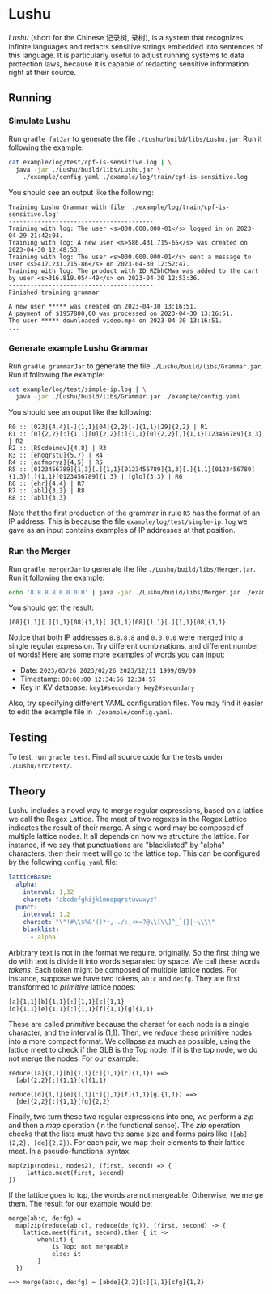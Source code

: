 # Lushu

_Lushu_ (short for the Chinese 记录树, 录树), is a system that recognizes
infinite languages and redacts sensitive strings embedded into sentences of this
language. It is particularly useful to adjust running systems to data protection
laws, because it is capable of redacting sensitive information right at their
source.

## Running

### Simulate Lushu

Run `gradle fatJar` to generate the file `./Lushu/build/libs/Lushu.jar`. Run it
following the example:

```sh
cat example/log/test/cpf-is-sensitive.log | \
  java -jar ./Lushu/build/libs/Lushu.jar \
    ./example/config.yaml ./example/log/train/cpf-is-sensitive.log
```

You should see an output like the following:

```
Training Lushu Grammar with file './example/log/train/cpf-is-sensitive.log'
----------------------------------------
Training with log: The user <s>000.000.000-01</s> logged in on 2023-04-29 21:42:04.
Training with log: A new user <s>586.431.715-65</s> was created on 2023-04-30 12:48:53.
Training with log: The user <s>000.000.000-01</s> sent a message to user <s>417.231.715-86</s> on 2023-04-30 12:52:47.
Training with log: The product with ID RZbhCMwa was added to the cart by user <s>316.819.054-49</s> on 2023-04-30 12:53:36.
----------------------------------------
Finished training grammar

A new user ***** was created on 2023-04-30 13:16:51.
A payment of $1957800,00 was processed on 2023-04-30 13:16:51.
The user ***** downloaded video.mp4 on 2023-04-30 13:16:51.
...
```

### Generate example Lushu Grammar

Run `gradle grammarJar` to generate the file
`./Lushu/build/libs/Grammar.jar`. Run it following the example:

```sh
cat example/log/test/simple-ip.log | \
  java -jar ./Lushu/build/libs/Grammar.jar ./example/config.yaml
```

You should see an ouput like the following:

```
R0 :: [023]{4,4}[-]{1,1}[04]{2,2}[-]{1,1}[29]{2,2} | R1
R1 :: [0]{2,2}[:]{1,1}[0]{2,2}[:]{1,1}[0]{2,2}[,]{1,1}[123456789]{3,3} | R2
R2 :: [RScdeimov]{4,8} | R3
R3 :: [ehoqrstu]{5,7} | R4
R4 :: [acfmoryz]{4,5} | R5
R5 :: [0123456789]{1,3}[.]{1,1}[0123456789]{1,3}[.]{1,1}[0123456789]{1,3}[.]{1,1}[0123456789]{1,3} | [glo]{3,3} | R6
R6 :: [ehr]{4,4} | R7
R7 :: [abl]{3,3} | R8
R8 :: [abl]{3,3}
```

Note that the first production of the grammar in rule `R5` has the format of an
IP address. This is because the file `example/log/test/simple-ip.log` we gave as
an input contains examples of IP addresses at that position.

### Run the Merger

Run `gradle mergerJar` to generate the file `./Lushu/build/libs/Merger.jar`. Run
it following the example:

```sh
echo '8.8.8.8 0.0.0.0' | java -jar ./Lushu/build/libs/Merger.jar ./example/config.yaml
```

You should get the result:

```
[08]{1,1}[.]{1,1}[08]{1,1}[.]{1,1}[08]{1,1}[.]{1,1}[08]{1,1}
```

Notice that both IP addresses `8.8.8.8` and `0.0.0.0` were merged into a single
regular expression. Try different combinations, and different number of words!
Here are some more examples of words you can input:

- Date: `2023/03/26 2023/02/26 2023/12/11 1999/09/09`
- Timestamp: `00:00:00 12:34:56 12:34:57`
- Key in KV database: `key1#secondary key2#secondary`

Also, try specifying different YAML configuration files. You may find it easier
to edit the example file in `./example/config.yaml`.

## Testing

To test, run `gradle test`. Find all source code for the tests under
`./Lushu/src/test/`.

## Theory

Lushu includes a novel way to merge regular expressions, based on a lattice we
call the Regex Lattice. The meet of two regexes in the Regex Lattice indicates
the result of their merge. A single word may be composed of multiple lattice
nodes. It all depends on how we structure the lattice. For instance, if we say
that punctuations are "blacklisted" by "alpha" characters, then their meet will
go to the lattice top. This can be configured by the following `config.yaml`
file:

```yaml
latticeBase:
  alpha:
    interval: 1,32
    charset: "abcdefghijklmnopqrstuvwxyz"
  punct:
    interval: 1,2
    charset: "\"!#\\$%&'()*+,-./:;<>=?@\\[\\]^_`{}|~\\\\"
    blacklist:
      - alpha
```

Arbitrary text is not in the format we require, originally. So the first thing
we do with text is divide it into words separated by space. We call these words
_tokens_. Each token might be composed of multiple lattice nodes. For instance,
suppose we have two tokens, `ab:c` and `de:fg`. They are first transformed to
_primitive_ lattice nodes:

```
[a]{1,1}[b]{1,1}[:]{1,1}[c]{1,1}
[d]{1,1}[e]{1,1}[:]{1,1}[f]{1,1}[g]{1,1}
```

These are called _primitive_ because the charset for each node is a single
character, and the interval is (1,1). Then, we _reduce_ these primitive nodes
into a more compact format. We collapse as much as possible, using the lattice
meet to check if the GLB is the Top node. If it is the top node, we do not merge
the nodes. For our example:

```
reduce([a]{1,1}[b]{1,1}[:]{1,1}[c]{1,1}) ==>
  [ab]{2,2}[:]{1,1}[c]{1,1}

reduce([d]{1,1}[e]{1,1}[:]{1,1}[f]{1,1}[g]{1,1}) ==>
  [de]{2,2}[:]{1,1}[fg]{2,2}
```

Finally, two turn these two regular expressions into one, we perform a _zip_ and
then a _map_ operation (in the functional sense). The _zip_ operation checks
that the lists must have the same size and forms pairs like `([ab]{2,2},
[de]{2,2})`. For each pair, we map their elements to their lattice meet. In
a pseudo-functional syntax:

```
map(zip(nodes1, nodes2), (first, second) => {
     lattice.meet(first, second)
})
```

If the lattice goes to top, the words are not mergeable. Otherwise, we merge
them. The result for our example would be:

```
merge(ab:c, de:fg) =
  map(zip(reduce(ab:c), reduce(de:fg)), (first, second) -> {
    lattice.meet(first, second).then { it ->
        when(it) {
            is Top: not mergeable
            else: it
        }
  })

==> merge(ab:c, de:fg) = [abde]{2,2}[:]{1,1}[cfg]{1,2}
```
